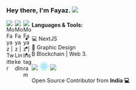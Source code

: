 ### Hey there, I'm  Fayaz. <img src="https://media.giphy.com/media/hvRJCLFzcasrR4ia7z/giphy.gif" width="25px">


[<img align="left" alt="MoFayaz | Twitter" width=22px src="https://cdn.jsdelivr.net/npm/simple-icons@v3/icons/twitter.svg">][twitter]
[<img align="left" alt="MoFayaz | LinkedIn" width=22px src="https://cdn.jsdelivr.net/npm/simple-icons@v3/icons/linkedin.svg">][linkedin]
[<img align="left" alt="MoFayaz | Instagram" width=22px src="https://cdn.jsdelivr.net/npm/simple-icons@v3/icons/instagram.svg">][instagram]
<!-- [<img align="left" alt="MoFayaz | Medium" width=22px src="https://cdn.jsdelivr.net/npm/simple-icons@v3/icons/medium.svg">][medium] -->
<!-- [<img align="left" alt="MoFayaz | Portfolio" width=22px src="https://img.icons8.com/ios-filled/50/000000/portfolio.png">][profile] -->

<!-- ![](https://visitor-badge.glitch.me/badge?page_id=MoFayaz.MoFayaz) -->

<!-- <img align="right" alt="GIF" src="code.gif" width="500" height="320" /> -->

#### Languages & Tools:

- 💻 NextJS
- 📐 Graphic Design
- ₿ Blockchain | Web 3.

<code><img width=24px src="https://cdn.worldvectorlogo.com/logos/next-js.svg"></code>
<code><img width=24px src="https://raw.githubusercontent.com/MoFayaz/MoFayaz/main/.github/images/download%20(2).png"></code>
<code><img width=24px src="https://cdn4.iconfinder.com/data/icons/crypto-currency-and-coin-2/256/cardano_ada-512.png"></code>



<!-- <summary>📝 My GitHub Stats</summary>
<br>

[![MoFayaz's github stats](https://github-readme-stats.vercel.app/api?username=MoFayaz&theme=gotham)](https://github.com/MoFayaz/github-readme-stats) -->



Open Source Contributor from <b>India<b> 💻

[twitter]: https://www.twitter.com/fayaz0_/
[linkedin]: https://www.linkedin.com/in/fayazm0/
[instagram]: https://www.instagram.com/fayaz0_/
<!-- [profile]: http://mofayazz.web.app -->
